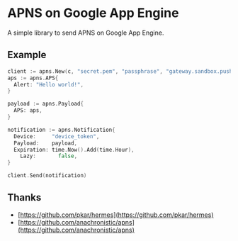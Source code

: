 # APNS on Google App Engine

A simple library to send APNS on Google App Engine.

## Example

```go
client := apns.New(c, "secret.pem", "passphrase", "gateway.sandbox.push.apple.com", "2195")
aps := apns.APS{
  Alert: "Hello world!",
}

payload := apns.Payload{
  APS: aps,
}

notification := apns.Notification{
  Device:     "device_token",
  Payload:    payload,
  Expiration: time.Now().Add(time.Hour),
	Lazy:       false,
}

client.Send(notification)
```

## Thanks

* [https://github.com/pkar/hermes](https://github.com/pkar/hermes)
* [https://github.com/anachronistic/apns](https://github.com/anachronistic/apns)
